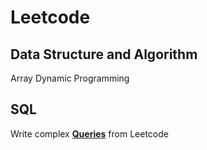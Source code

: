 # Leetcode

## Data Structure and Algorithm
Array
Dynamic Programming

## SQL
Write complex **[Queries](https://github.com/AddyZhang/Leetcode/tree/master/SQL)** from Leetcode

 
